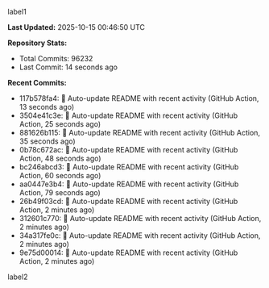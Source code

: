 
label1 
<!-- ACTIVITY_START -->
**Last Updated:** 2025-10-15 00:46:50 UTC

**Repository Stats:**
- Total Commits: 96232
- Last Commit: 14 seconds ago

**Recent Commits:**
- 117b578fa4: 🤖 Auto-update README with recent activity (GitHub Action, 13 seconds ago)
- 3504e41c3e: 🤖 Auto-update README with recent activity (GitHub Action, 25 seconds ago)
- 881626b115: 🤖 Auto-update README with recent activity (GitHub Action, 35 seconds ago)
- 0b78c672ac: 🤖 Auto-update README with recent activity (GitHub Action, 48 seconds ago)
- bc246abcd3: 🤖 Auto-update README with recent activity (GitHub Action, 60 seconds ago)
- aa0447e3b4: 🤖 Auto-update README with recent activity (GitHub Action, 79 seconds ago)
- 26b49f03cd: 🤖 Auto-update README with recent activity (GitHub Action, 2 minutes ago)
- 312601c770: 🤖 Auto-update README with recent activity (GitHub Action, 2 minutes ago)
- 34a317fe0c: 🤖 Auto-update README with recent activity (GitHub Action, 2 minutes ago)
- 9e75d00014: 🤖 Auto-update README with recent activity (GitHub Action, 2 minutes ago)
<!-- ACTIVITY_END -->

label2
